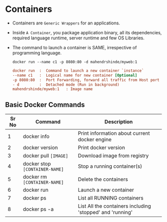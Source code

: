 # Containers

- Containers are `Generic Wrappers` for an applications. 

- Inside `A Container`, you package application binary, all its dependencies, required language runtime, server runtime and few OS Libraries.

- The command to launch a container is SAME, irrespective of programming language.

    ```
    docker run --name c1 -p 8080:80 -d mahendrshinde/myweb:1
    ```

    ```ini
    docker run  :  Command to launch a new container `instance` 
    --name c1   :  Logical name for new container [Optional]
    -p 8080:80  :  Port Forwarding, forward all traffic from Host port 8080 to container port 80
    - d         :  Detached mode (Run in background) 
    mahendrshinde/myweb:1   : Image name
    ```

## Basic Docker Commands

Sr No   | Command | Description
-------|----------|------------
1 | docker info | Print information about current docker engine
2 | docker version | Print docker version
3 | docker pull `[IMAGE]`| Download image from registry
4 | docker stop `[CONTAINER-NAME]` | Stop a running container(s)
5 | docker rm `[CONTAINER-NAME]` | Delete the containers
6 | docker run | Launch a new container
7 | docker ps | List all RUNNING containers
8 | docker ps -a | List All the containers including 'stopped' and 'running'

